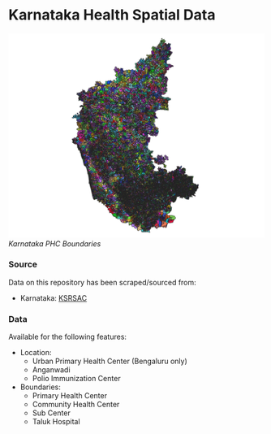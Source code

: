 # Karnataka Health Spatial Data

![Karnataka PHC](phc.png)
*Karnataka PHC Boundaries*

### Source

Data on this repository has been scraped/sourced from:

- Karnataka: [KSRSAC](https://ksrsac.karnataka.gov.in/)

### Data

Available for the following features:
- Location:
  - Urban Primary Health Center (Bengaluru only)
  - Anganwadi
  - Polio Immunization Center
- Boundaries:
  - Primary Health Center
  - Community Health Center
  - Sub Center
  - Taluk Hospital
